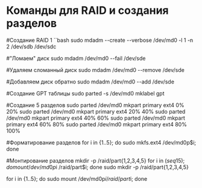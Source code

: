 # Команды для RAID и создания разделов

#Создание RAID 1
``bash
sudo mdadm --create --verbose /dev/md0 -l 1 -n 2 /dev/sdb /dev/sdc

#"Ломаем" диск
sudo mdadm /dev/md0 --fail /dev/sde

#Удаляем сломанный диск
sudo mdadm /dev/md0 --remove /dev/sde

#Добавляем диск обратно
sudo mdadm /dev/md0 --add /dev/sde

#Создание GPT таблицы
sudo parted -s /dev/md0 mklabel gpt

#Создание 5 разделов
sudo parted /dev/md0 mkpart primary ext4 0% 20%
sudo parted /dev/md0 mkpart primary ext4 20% 40%
sudo parted /dev/md0 mkpart primary ext4 40% 60%
sudo parted /dev/md0 mkpart primary ext4 60% 80%
sudo parted /dev/md0 mkpart primary ext4 80% 100%

#Форматирование разделов
for i in {1..5}; do sudo mkfs.ext4 /dev/md0p$i; done

#Монтирование разделов
mkdir -p /raid/part{1,2,3,4,5}
for i in $(seq 1 5); do mount /dev/md0p$i /raid/part$i; done
sudo mkdir -p /raid/part{1,2,3,4,5}

for i in {1..5}; do sudo mount /dev/md0p$i /raid/part$i; done
